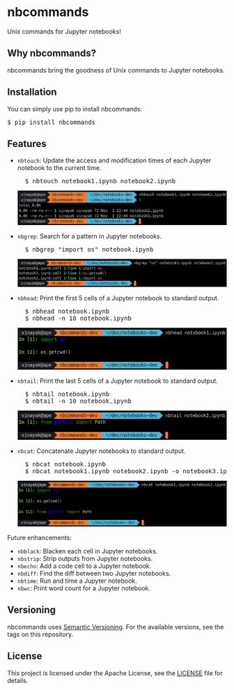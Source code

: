 # nbcommands

Unix commands for Jupyter notebooks!

## Why nbcommands?

nbcommands bring the goodness of Unix commands to Jupyter notebooks.

## Installation

You can simply use pip to install nbcommands:

<pre>
$ pip install nbcommands
</pre>

## Features

- `nbtouch`: Update the access and modification times of each Jupyter notebook to the current time.

    <pre>
    $ nbtouch notebook1.ipynb notebook2.ipynb</pre>
    ![nbtouch](docs/_static/nbtouch.png)

- `nbgrep`: Search for a pattern in Jupyter notebooks.

    <pre>
    $ nbgrep "import os" notebook.ipynb</pre>
    ![nbgrep](docs/_static/nbgrep.png)

- `nbhead`: Print the first 5 cells of a Jupyter notebook to standard output.

    <pre>
    $ nbhead notebook.ipynb
    $ nbhead -n 10 notebook.ipynb</pre>
    ![nbhead](docs/_static/nbhead.png)

- `nbtail`: Print the last 5 cells of a Jupyter notebook to standard output.

    <pre>
    $ nbtail notebook.ipynb
    $ nbtail -n 10 notebook.ipynb</pre>
    ![nbtail](docs/_static/nbtail.png)

- `nbcat`: Concatenate Jupyter notebooks to standard output.

    <pre>
    $ nbcat notebook.ipynb
    $ nbcat notebook1.ipynb notebook2.ipynb -o notebook3.ipynb</pre>
    ![nbcat](docs/_static/nbcat.png)

Future enhancements:

- `nbblack`: Blacken each cell in Jupyter notebooks.
- `nbstrip`: Strip outputs from Jupyter notebooks.
- `nbecho`: Add a code cell to a Jupyter notebook.
- `nbdiff`: Find the diff between two Jupyter notebooks.
- `nbtime`: Run and time a Jupyter notebook.
- `nbwc`: Print word count for a Jupyter notebook.

## Versioning

nbcommands uses [Semantic Versioning](https://semver.org/). For the available versions, see the tags on this repository.

## License

This project is licensed under the Apache License, see the [LICENSE](https://github.com/vinayak-mehta/nbcommands/blob/master/LICENSE) file for details.

